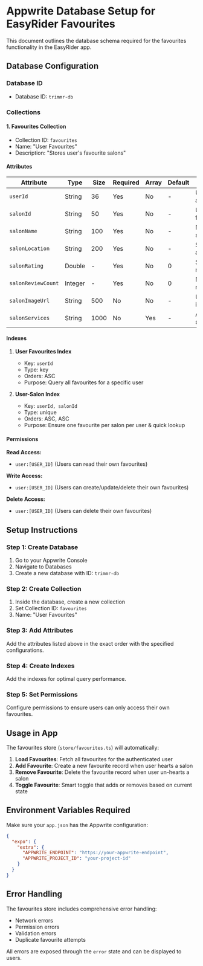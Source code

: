 # Appwrite Database Setup for EasyRider Favourites

This document outlines the database schema required for the favourites functionality in the EasyRider app.

## Database Configuration

### Database ID
- Database ID: `trimmr-db`

### Collections

#### 1. Favourites Collection
- Collection ID: `favourites`
- Name: "User Favourites"
- Description: "Stores user's favourite salons"

#### Attributes

| Attribute | Type | Size | Required | Array | Default | Description |
|-----------|------|------|----------|-------|---------|-------------|
| `userId` | String | 36 | Yes | No | - | User's Appwrite account ID |
| `salonId` | String | 50 | Yes | No | - | Unique identifier for the salon |
| `salonName` | String | 100 | Yes | No | - | Name of the salon |
| `salonLocation` | String | 200 | Yes | No | - | Salon's address/location |
| `salonRating` | Double | - | Yes | No | 0 | Salon's average rating |
| `salonReviewCount` | Integer | - | Yes | No | 0 | Number of reviews |
| `salonImageUrl` | String | 500 | No | No | - | URL to salon's image |
| `salonServices` | String | 1000 | No | Yes | - | Array of services offered |

#### Indexes

1. **User Favourites Index**
   - Key: `userId`
   - Type: key
   - Orders: ASC
   - Purpose: Query all favourites for a specific user

2. **User-Salon Index**
   - Key: `userId, salonId`
   - Type: unique
   - Orders: ASC, ASC
   - Purpose: Ensure one favourite per salon per user & quick lookup

#### Permissions

**Read Access:**
- `user:[USER_ID]` (Users can read their own favourites)

**Write Access:**
- `user:[USER_ID]` (Users can create/update/delete their own favourites)

**Delete Access:**
- `user:[USER_ID]` (Users can delete their own favourites)

## Setup Instructions

### Step 1: Create Database
1. Go to your Appwrite Console
2. Navigate to Databases
3. Create a new database with ID: `trimmr-db`

### Step 2: Create Collection
1. Inside the database, create a new collection
2. Set Collection ID: `favourites`
3. Name: "User Favourites"

### Step 3: Add Attributes
Add the attributes listed above in the exact order with the specified configurations.

### Step 4: Create Indexes
Add the indexes for optimal query performance.

### Step 5: Set Permissions
Configure permissions to ensure users can only access their own favourites.

## Usage in App

The favourites store (`store/favourites.ts`) will automatically:

1. **Load Favourites**: Fetch all favourites for the authenticated user
2. **Add Favourite**: Create a new favourite record when user hearts a salon
3. **Remove Favourite**: Delete the favourite record when user un-hearts a salon
4. **Toggle Favourite**: Smart toggle that adds or removes based on current state

## Environment Variables Required

Make sure your `app.json` has the Appwrite configuration:

```json
{
  "expo": {
    "extra": {
      "APPWRITE_ENDPOINT": "https://your-appwrite-endpoint",
      "APPWRITE_PROJECT_ID": "your-project-id"
    }
  }
}
```

## Error Handling

The favourites store includes comprehensive error handling:
- Network errors
- Permission errors
- Validation errors
- Duplicate favourite attempts

All errors are exposed through the `error` state and can be displayed to users.